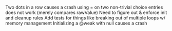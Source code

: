 Two dots in a row causes a crash
using = on two non-trivial choice entries does not work (merely compares rawValue)
Need to figure out & enforce init and cleanup rules
Add tests for things like breaking out of multiple loops w/ memory management
Initializing a @weak <nullable> with null causes a crash